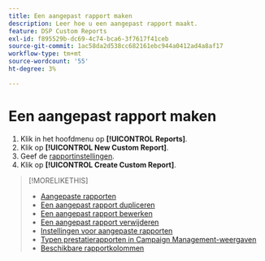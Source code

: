 ```yaml
---
title: Een aangepast rapport maken
description: Leer hoe u een aangepast rapport maakt.
feature: DSP Custom Reports
exl-id: f895529b-dc69-4c74-bca6-3f7617f41ceb
source-git-commit: 1ac58da2d538cc682161ebc944a0412ad4a8af17
workflow-type: tm+mt
source-wordcount: '55'
ht-degree: 3%

---
```


# Een aangepast rapport maken

1. Klik in het hoofdmenu op **[!UICONTROL Reports]**.
1. Klik op **[!UICONTROL New Custom Report]**.
1. Geef de [rapportinstellingen](/help/dsp/reports/report-settings.md).
1. Klik op **[!UICONTROL Create Custom Report]**.

>[!MORELIKETHIS]
>
>* [Aangepaste rapporten](/help/dsp/reports/report-about.md)
>* [Een aangepast rapport dupliceren](/help/dsp/reports/report-copy.md)
>* [Een aangepast rapport bewerken](/help/dsp/reports/report-edit.md)
>* [Een aangepast rapport verwijderen](/help/dsp/reports/report-delete.md)
>* [Instellingen voor aangepaste rapporten](/help/dsp/reports/report-settings.md)
>* [Typen prestatierapporten in Campaign Management-weergaven](/help/dsp/campaign-management/reports/campaign-reports-about.md)
>* [Beschikbare rapportkolommen](/help/dsp/reports/report-columns.md)
